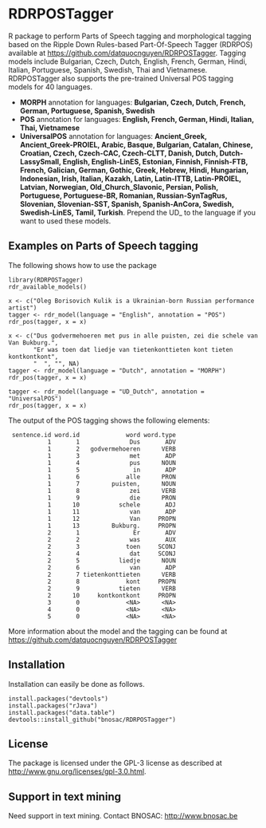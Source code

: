 # RDRPOSTagger

R package to perform Parts of Speech tagging and morphological tagging based on the Ripple Down Rules-based Part-Of-Speech Tagger (RDRPOS) available at https://github.com/datquocnguyen/RDRPOSTagger. Tagging models include Bulgarian, Czech, Dutch, English, French, German, Hindi, Italian, Portuguese, Spanish, Swedish, Thai and Vietnamese. RDRPOSTagger also supports the pre-trained Universal POS tagging models for 40 languages.

- **MORPH** annotation for languages: **Bulgarian, Czech, Dutch, French, German, Portuguese, Spanish, Swedish**
- **POS** annotation for languages: **English, French, German, Hindi, Italian, Thai, Vietnamese**
- **UniversalPOS** annotation for languages: **Ancient_Greek, Ancient_Greek-PROIEL, Arabic, Basque, Bulgarian, Catalan, Chinese, Croatian, Czech, Czech-CAC, Czech-CLTT, Danish, Dutch, Dutch-LassySmall, English, English-LinES, Estonian, Finnish, Finnish-FTB, French, Galician, German, Gothic, Greek, Hebrew, Hindi, Hungarian, Indonesian, Irish, Italian, Kazakh, Latin, Latin-ITTB, Latin-PROIEL, Latvian, Norwegian, Old_Church_Slavonic, Persian, Polish, Portuguese, Portuguese-BR, Romanian, Russian-SynTagRus, Slovenian, Slovenian-SST, Spanish, Spanish-AnCora, Swedish, Swedish-LinES, Tamil, Turkish**. Prepend the UD_ to the language if you want to used these models.

## Examples on Parts of Speech tagging

The following shows how to use the package

```()
library(RDRPOSTagger)
rdr_available_models()

x <- c("Oleg Borisovich Kulik is a Ukrainian-born Russian performance artist")
tagger <- rdr_model(language = "English", annotation = "POS")
rdr_pos(tagger, x = x)

x <- c("Dus godvermehoeren met pus in alle puisten, zei die schele van Van Bukburg.", 
       "Er was toen dat liedje van tietenkonttieten kont tieten kontkontkont",
       "  ", "", NA)
tagger <- rdr_model(language = "Dutch", annotation = "MORPH")
rdr_pos(tagger, x = x)

tagger <- rdr_model(language = "UD_Dutch", annotation = "UniversalPOS")
rdr_pos(tagger, x = x)
```

The output of the POS tagging shows the following elements:
```
 sentence.id word.id             word word.type
           1       1              Dus       ADV
           1       2   godvermehoeren      VERB
           1       3              met       ADP
           1       4              pus      NOUN
           1       5               in       ADP
           1       6             alle      PRON
           1       7         puisten,      NOUN
           1       8              zei      VERB
           1       9              die      PRON
           1      10           schele       ADJ
           1      11              van       ADP
           1      12              Van     PROPN
           1      13         Bukburg.     PROPN
           2       1               Er       ADV
           2       2              was       AUX
           2       3             toen     SCONJ
           2       4              dat     SCONJ
           2       5           liedje      NOUN
           2       6              van       ADP
           2       7 tietenkonttieten      VERB
           2       8             kont     PROPN
           2       9           tieten      VERB
           2      10     kontkontkont     PROPN
           3       0             <NA>      <NA>
           4       0             <NA>      <NA>
           5       0             <NA>      <NA>
```

More information about the model and the tagging can be found at https://github.com/datquocnguyen/RDRPOSTagger

## Installation

Installation can easily be done as follows.

```
install.packages("devtools")
install.packages("rJava")
install.packages("data.table")
devtools::install_github("bnosac/RDRPOSTagger")
```

## License

The package is licensed under the GPL-3 license as described at http://www.gnu.org/licenses/gpl-3.0.html.


## Support in text mining

Need support in text mining. 
Contact BNOSAC: http://www.bnosac.be